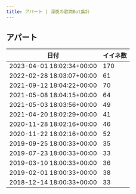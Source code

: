 ```yaml
---
title: アパート | 深夜の歌詞Bot集計
---
```

## アパート

|日付|イイネ数|
|-|-|
|2023-04-01 18:02:34+00:00|170|
|2022-02-28 18:03:07+00:00|61|
|2021-09-12 18:04:22+00:00|70|
|2021-05-08 18:04:15+00:00|64|
|2021-05-03 18:03:56+00:00|49|
|2021-04-20 18:02:29+00:00|41|
|2020-11-28 18:02:16+00:00|46|
|2020-11-22 18:02:16+00:00|52|
|2019-09-25 18:00:33+00:00|35|
|2019-07-23 18:00:33+00:00|33|
|2019-03-10 18:00:33+00:00|36|
|2019-02-01 18:00:33+00:00|38|
|2018-12-14 18:00:33+00:00|33|
